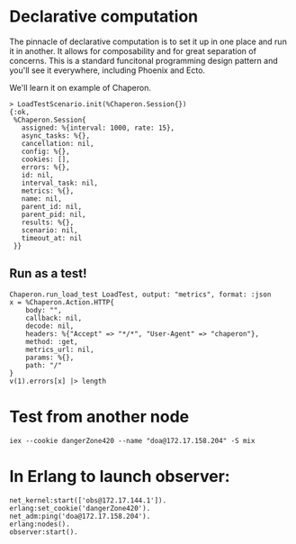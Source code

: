 # Declarative computation

The pinnacle of declarative computation is to set it up in one place and run it in another.
It allows for composability and for great separation of concerns.
This is a standard funcitonal programming design pattern and you'll see it everywhere, including Phoenix and Ecto.

We'll learn it on example of Chaperon.

```
> LoadTestScenario.init(%Chaperon.Session{})
{:ok,
 %Chaperon.Session{
   assigned: %{interval: 1000, rate: 15},
   async_tasks: %{},
   cancellation: nil,
   config: %{},
   cookies: [],
   errors: %{},
   id: nil,
   interval_task: nil,
   metrics: %{},
   name: nil,
   parent_id: nil,
   parent_pid: nil,
   results: %{},
   scenario: nil,
   timeout_at: nil
 }}
```

## Run as a test!

```
Chaperon.run_load_test LoadTest, output: "metrics", format: :json
x = %Chaperon.Action.HTTP{
    body: "",
    callback: nil,
    decode: nil,
    headers: %{"Accept" => "*/*", "User-Agent" => "chaperon"},
    method: :get,
    metrics_url: nil,
    params: %{},
    path: "/"
}
v(1).errors[x] |> length
```

# Test from another node

```
iex --cookie dangerZone420 --name "doa@172.17.158.204" -S mix
```

# In Erlang to launch observer:

```
net_kernel:start(['obs@172.17.144.1']).
erlang:set_cookie('dangerZone420').
net_adm:ping('doa@172.17.158.204').
erlang:nodes().
observer:start().
```
